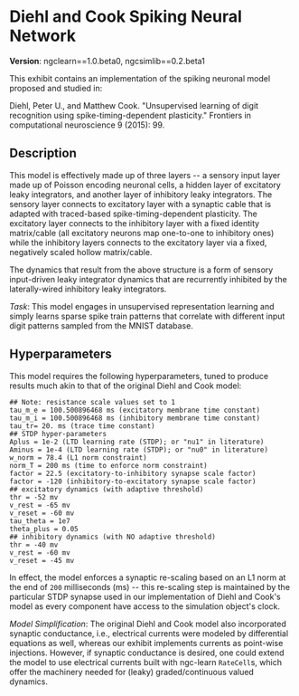 # Diehl and Cook Spiking Neural Network

<b>Version</b>: ngclearn==1.0.beta0, ngcsimlib==0.2.beta1

This exhibit contains an implementation of the spiking neuronal model proposed
and studied in:

Diehl, Peter U., and Matthew Cook. "Unsupervised learning of digit recognition
using spike-timing-dependent plasticity." Frontiers in computational
neuroscience 9 (2015): 99.

## Description

This model is effectively made up of three layers -- a sensory input layer made up
of Poisson encoding neuronal cells, a hidden layer of excitatory leaky integrators,
and another layer of inhibitory leaky integrators. The sensory layer connects to
excitatory layer with a synaptic cable that is adapted with traced-based
spike-timing-dependent plasticity. The excitatory layer connects to the inhibitory
layer with a fixed identity matrix/cable (all excitatory neurons map one-to-one to
inhibitory ones) while the inhibitory layers connects to the excitatory layer
via a fixed, negatively scaled hollow matrix/cable.

The dynamics that result from the above structure is a form of sensory input-driven
leaky integrator dynamics that are recurrently inhibited by the laterally-wired
inhibitory leaky integrators.

<i>Task</i>: This model engages in unsupervised representation learning and simply
learns sparse spike train patterns that correlate with different input digit patterns
sampled from the MNIST database.

## Hyperparameters

This model requires the following hyperparameters, tuned to produce results much akin
to that of the original Diehl and Cook model:

```
## Note: resistance scale values set to 1
tau_m_e = 100.500896468 ms (excitatory membrane time constant)
tau_m_i = 100.500896468 ms (inhibitory membrane time constant)
tau_tr= 20. ms (trace time constant)
## STDP hyper-parameters
Aplus = 1e-2 (LTD learning rate (STDP); or "nu1" in literature)
Aminus = 1e-4 (LTD learning rate (STDP); or "nu0" in literature)
w_norm = 78.4 (L1 norm constraint)
norm_T = 200 ms (time to enforce norm constraint)
factor = 22.5 (excitatory-to-inhibitory synapse scale factor)
factor = -120 (inhibitory-to-excitatory synapse scale factor)
## excitatory dynamics (with adaptive threshold)
thr = -52 mv
v_rest = -65 mv
v_reset = -60 mv
tau_theta = 1e7
theta_plus = 0.05
## inhibitory dynamics (with NO adaptive threshold)
thr = -40 mv
v_rest = -60 mv
v_reset = -45 mv
```

In effect, the model enforces a synaptic re-scaling based on an L1 norm
at the end of `200` milliseconds (ms) -- this re-scaling step is maintained
by the particular STDP synapse used in our implementation of Diehl and Cook's
model as every component have access to the simulation object's clock.

<i>Model Simplification</i>: The original Diehl and Cook model also incorporated
synaptic conductance, i.e., electrical currents were modeled by differential
equations as well, whereas our exhibit implements currents as point-wise
injections. However, if synaptic conductance is desired, one could extend the
model to use electrical currents built with ngc-learn `RateCell`s, which offer
the machinery needed for (leaky) graded/continuous valued dynamics.
